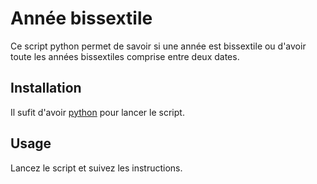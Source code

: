 # Année bissextile
Ce script python permet de savoir si une année est bissextile ou d'avoir toute les années bissextiles comprise entre deux dates.

## Installation
Il sufit d'avoir [python](https://www.python.org/downloads/) pour lancer le script.

## Usage
Lancez le script et suivez les instructions.
